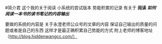 #简介君
这个我的关于阅读 小系统的尝试版本
势能积累的记录
有关于 
**阅读**
***如何阅读一本书的读书笔记的内容输出***

要做的系统的内容是 关于永澄老师公众号的文章的内容
保证自己输出的质量的问题或者是自己的东西
这样才是最正确积累自己势能的方式
附上老师的博客地址（http://blog.hiddenwangcc.com/）
